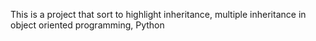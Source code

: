 This is a project that sort to highlight inheritance, multiple inheritance in object oriented programming, Python
